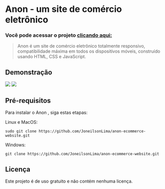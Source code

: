 <h1>Anon - um site de comércio eletrônico</h1>
<h3>Você pode acessar o projeto <a href="https://astonishing-speculoos-9f7e69.netlify.app/" target="_blank">clicando aqui:</a></h3>

> Anon é um site de comércio eletrônico totalmente responsivo, compatibilidade máxima em todos os dispositivos móveis, construído usando HTML, CSS e JavaScript.


<h2>Demonstração</h2>

<img src="https://user-images.githubusercontent.com/73480168/226743570-67b12255-b474-4bd0-9481-cb3d3617e0d5.png" />
<img src="https://user-images.githubusercontent.com/73480168/226743589-a0d59f35-c53f-46fe-90f7-420cde613a47.png" />

<h2>Pré-requisitos</h2>
<p>Para instalar o Anon , siga estas etapas:</p>
<p>Linux e MacOS:</p>

```
sudo git clone https://github.com/JoneilsonLima/anon-ecommerce-website.git
```

Windows:

```
git clone https://github.com/JoneilsonLima/anon-ecommerce-website.git
```

<h2>Licença</h2>
<p>Este projeto é de uso gratuito e não contém nenhuma licença.</p>
